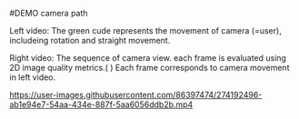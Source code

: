 #DEMO camera path

Left video:
The green cude represents the movement of camera (=user), includeing rotation and straight movement.

Right video:
The sequence of camera view. each frame is evaluated using 2D image quality metrics.(  ) 
Each frame corresponds to camera movement in left video. 

https://user-images.githubusercontent.com/86397474/274192496-ab1e94e7-54aa-434e-887f-5aa6056ddb2b.mp4
